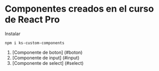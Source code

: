 # Componentes creados en el curso de React Pro

Instalar

```
npm i ks-custom-components
```

1. [Componente de boton] (#boton)
2. [Componente de input] (#input)
3. [Componente de select] (#select)